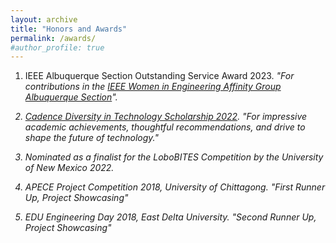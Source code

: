 ```yaml
---
layout: archive
title: "Honors and Awards"
permalink: /awards/
#author_profile: true
---
```


1. IEEE Albuquerque Section Outstanding Service Award 2023.
<i>"For contributions in the <a href="https://r6.ieee.org/albuquerque-wie/" target="_blank">IEEE Women in Engineering Affinity Group Albuquerque Section</a>"<i>.

2. <a href="https://community.cadence.com/cadence_blogs_8/b/corporate/posts/technology-leaders-of-tomorrow-meet-the-2022-women-in-technology-scholarship-recipients" target="_blank">Cadence Diversity in Technology Scholarship 2022</a>.
<i>"For impressive academic achievements, thoughtful recommendations, and drive to shape the future of technology." <i>

3. Nominated as a finalist for the LoboBITES Competition by the University of New Mexico 2022.

4. APECE Project Competition 2018, University of Chittagong.
<i>"First Runner Up, Project Showcasing" <i>

5. EDU Engineering Day 2018, East Delta University.
<i> "Second Runner Up, Project Showcasing" <i>


